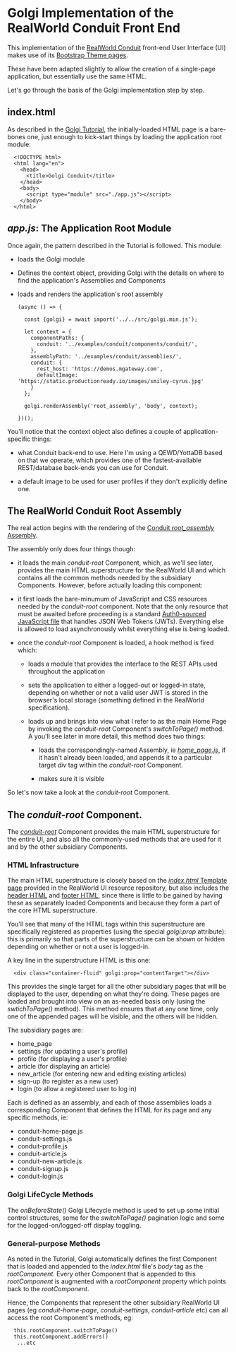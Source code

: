 # Golgi Implementation of the RealWorld Conduit Front End

This implementation of the [RealWorld Conduit](https://github.com/gothinkster/realworld)
 front-end User Interface (UI) makes use of its 
[Bootstrap Theme pages](https://github.com/gothinkster/conduit-bootstrap-template/tree/master/pages).

These have been adapted slightly to allow the creation of a single-page application, but
essentially use the same HTML.

Let's go through the basis of the Golgi implementation step by step.

## index.html

As described in the [Golgi Tutorial](../../TUTORIAL.md), the initially-loaded HTML
page is a bare-bones one, just enough to kick-start things by loading the application
root module:

      <!DOCTYPE html>
      <html lang="en">
        <head>
          <title>Golgi Conduit</title>
        </head>
        <body>
          <script type="module" src="./app.js"></script>
        </body>
      </html>

## *app.js*: The Application Root Module

Once again, the pattern described in the Tutorial is followed.  This module:

- loads the Golgi module

- Defines the context object, providing Golgi with the details on where to find the
application's Assemblies and Components

- loads and renders the application's root assembly

      (async () => {

        const {golgi} = await import('../../src/golgi.min.js');

        let context = {
          componentPaths: {
            conduit: '../examples/conduit/components/conduit/',
          },
          assemblyPath: '../examples/conduit/assemblies/',
          conduit: {
            rest_host: 'https://demos.mgateway.com',
            defaultImage: 'https://static.productionready.io/images/smiley-cyrus.jpg'
          }
        };

        golgi.renderAssembly('root_assembly', 'body', context);

      })();


You'll notice that the context object also defines a couple of application-specific things:

- what Conduit back-end to use.  Here I'm using a QEWD/YottaDB based on that we operate, which
provides one of the fastest-available REST/database back-ends you can use for Conduit.

- a default image to be used for user profiles if they don't explicitly define one.


## The RealWorld Conduit Root Assembly

The real action begins with the rendering of the 
[Conduit *root_assembly* Assembly](./assemblies/root_assembly.js).

The assembly only does four things though:

- it loads the main *conduit-root* Component, which, as we'll see later, provides the main
HTML superstructure for the RealWorld UI and which contains all the common methods needed by
the subsidiary Components.  However, before actually loading this component:

- it first loads the bare-minumum of JavaScript and CSS resources needed by the *conduit-root*
component. Note that the only resource that must be awaited before proceeding is a standard
[Auth0-sourced JavaScript file](https://github.com/auth0/jwt-decode)
 that handles JSON Web Tokens (JWTs).  Everything else is allowed to load asynchronously whilst
everything else is being loaded.

- once the *conduit-root* Component is loaded, a hook method is fired which:

  - loads a module that provides the interface to the REST APIs used throughout the application

  - sets the application to either a logged-out or logged-in state, depending on whether or
not a valid user JWT is stored in the browser's local storage (something defined in the
RealWorld specification).

  - loads up and brings into view what I refer to as the main Home Page by invoking the
*conduit-root* Component's *switchToPage()* method. A you'll see later in more detail, 
this method does two things:

    - loads the correspondingly-named Assembly, ie 
[*home_page.js*](./assemblies/home_page.js), if it hasn't already been loaded, and appends it
to a particular target *div* tag within the *conduit-root* Component.

    - makes sure it is visible


So let's now take a look at the *conduit-root* Component.


## The *conduit-root* Component.

The [*conduit-root*](./components/conduit/conduit-root.js) Component provides the main
HTML superstructure for the entire UI, and also all the commonly-used methods that
are used for it and by the other subsidiary Components.

### HTML Infrastructure

The main HTML superstructure is closely based on the 
[*index.html* Template page](https://github.com/gothinkster/conduit-bootstrap-template/blob/master/pages/index.html)
provided in the RealWorld UI resource repository, but also includes
the [header HTML](https://github.com/gothinkster/conduit-bootstrap-template/blob/master/pages/partials/_header.html) and [footer HTML](https://github.com/gothinkster/conduit-bootstrap-template/blob/master/pages/partials/_footer.html), since there is little to be gained by
having these as separately loaded Components and because they form a part of the core HTML
superstructure.

You'll see that many of the HTML tags within this superstructure are specifically registered 
as properties (using the special *golgi:prop* attribute): this is primarily so that parts
of the superstructure can be shown or hidden depending on whether or not a user is logged-in.

A key line in the superstructure HTML is this one:

      <div class="container-fluid" golgi:prop="contentTarget"></div>

This provides the single target for all the other subsidiary pages that will be displayed to
the user, depending on what they're doing.  These pages are loaded and brought into view on an
as-needed basis only (using the *swtichToPage()* method).  This method ensures that at any one time, 
only one of the appended pages will be visible, and the others will be hidden.

The subsidiary pages are:

- home_page
- settings (for updating a user's profile)
- profile (for displaying a user's profile)
- article (for displaying an article)
- new_article (for entering new and editing existing articles)
- sign-up (to register as a new user)
- login (to allow a registered user to log in)

Each is defined as an assembly, and each of those assemblies loads a corresponding
Component that defines the HTML for its page and any specific methods, ie:

- conduit-home-page.js
- conduit-settings.js
- conduit-profile.js
- conduit-article.js
- conduit-new-article.js
- conduit-signup.js
- conduit-login.js


### Golgi LifeCycle Methods

The *onBeforeState()* Golgi Lifecycle method is used to set up some initial control structures,
some for the *switchToPage()* pagination logic and some for the logged-on/logged-off display
toggling.

### General-purpose Methods

As noted in the Tutorial, Golgi automatically defines the first Component that is loaded
and appended to the *index.html* file's *body* tag as the *rootComponent*.  Every other Component
that is appended to this *rootComponent* is augmented with a *rootComponent* property which points
back to the *rootComponent*.

Hence, the Components that represent the other subsidiary RealWorld UI pages
 (eg *conduit-home-page*, *conduit-settings*, *conduit-article* etc) can all access the
root Component's methods, eg:

      this.rootComponent.switchToPage()
      this.rootComponent.addErrors()
       ...etc







 






